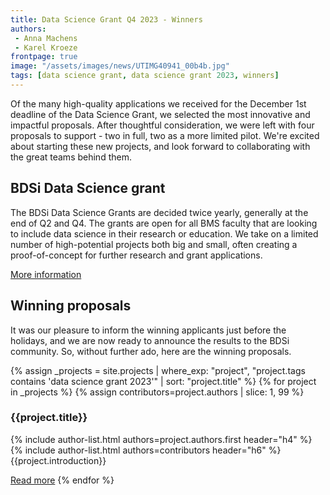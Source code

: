 ```yaml
---
title: Data Science Grant Q4 2023 - Winners
authors:
 - Anna Machens
 - Karel Kroeze
frontpage: true
image: "/assets/images/news/UTIMG40941_00b4b.jpg"
tags: [data science grant, data science grant 2023, winners]
---
```


Of the many high-quality applications we received for the December 1st deadline of the Data Science Grant, we selected the most innovative and impactful proposals. After thoughtful consideration, we were left with four proposals to support - two in full, two as a more limited pilot. We're excited about starting these new projects, and look forward to collaborating with the great teams behind them.

## BDSi Data Science grant
The BDSi Data Science Grants are decided twice yearly, generally at the end of Q2 and Q4. The grants are open for all BMS faculty that are looking to include data science in their research or education. We take on a limited number of high-potential projects both big and small, often creating a proof-of-concept for further research and grant applications. 

<a class="button" href="/data-science-grant">More information</a>

## Winning proposals
It was our pleasure to inform the winning applicants just before the holidays, and we are now ready to announce the results to the BDSi community. So, without further ado, here are the winning proposals.

{% assign _projects = site.projects | where_exp: "project", "project.tags contains 'data science grant 2023'" | sort: "project.title" %}
{% for project in _projects %}
{% assign contributors=project.authors | slice: 1, 99 %}

### {{project.title}}
{% include author-list.html authors=project.authors.first header="h4" %}
{% include author-list.html authors=contributors header="h6" %}
{{project.introduction}}

<a class="button" href="{{site.baseUrl}}{{project.url}}">Read more</a>
{% endfor %}
